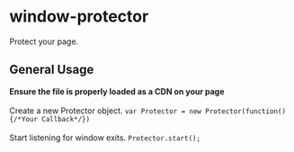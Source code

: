 # window-protector
Protect your page.

## General Usage
<b>Ensure the file is properly loaded as a CDN on your page</b>
<br><br>
Create a new Protector object.
`var Protector = new Protector(function(){/*Your Callback*/})`
<br><br>
Start listening for window exits.
`Protector.start();`
